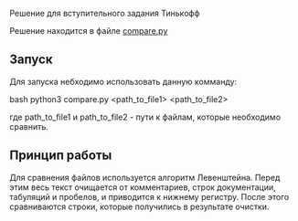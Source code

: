 Решение для вступительного задания Тинькофф

Решение находится в файле [compare.py](/compare.py)

## Запуск

Для запуска небходимо использовать данную комманду:

bash
python3 compare.py <path_to_file1> <path_to_file2>

где path_to_file1 и path_to_file2 - пути к файлам, которые необходимо сравнить.

## Принцип работы

Для сравнения файлов используется алгоритм Левенштейна. Перед этим весь текст очищается от комментариев, строк документации, табуляций и пробелов, и приводится к нижнему регистру. После этого сравниваются строки, которые получились в результате очистки.
